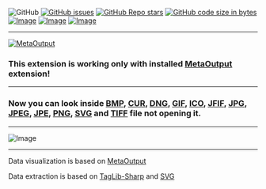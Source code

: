 ![GitHub](https://img.shields.io/github/license/viacheslav-lozinskyi/Preview-PICTURE)
[![GitHub issues](https://img.shields.io/github/issues/viacheslav-lozinskyi/Preview-PICTURE)](https://github.com/viacheslav-lozinskyi/Preview-PICTURE/issues)
[![GitHub Repo stars](https://img.shields.io/github/stars/viacheslav-lozinskyi/Preview-PICTURE)](https://github.com/viacheslav-lozinskyi/Preview-PICTURE/stargazers)
[![GitHub code size in bytes](https://img.shields.io/github/languages/code-size/viacheslav-lozinskyi/Preview-PICTURE)](https://github.com/viacheslav-lozinskyi/Preview-PICTURE)
[![Image](https://img.shields.io/badge/VS-2022-blueviolet)](https://marketplace.visualstudio.com/items?itemName=ViacheslavLozinskyi.MetaOutput-2022)
[![Image](https://img.shields.io/badge/VS-2019-blueviolet)](https://marketplace.visualstudio.com/items?itemName=ViacheslavLozinskyi.MetaOutput-2019)
[![Image](https://img.shields.io/badge/VS-2017-blueviolet)](https://marketplace.visualstudio.com/items?itemName=ViacheslavLozinskyi.MetaOutput-2019)

---

[![MetaOutput](https://www.metaoutput.net/_functions/watch?nolocation=true&utm_source=github.com&utm_medium=referral&utm_campaign=view-on-github&utm_term=2022-02-09&utm_content=Preview-PICTURE&source=GITHUB&size=128x128&project=Preview-PICTURE&url=https://github.com/viacheslav-lozinskyi/Preview-PICTURE)](https://www.metaoutput.net/)

### This extension is working only with installed [MetaOutput](https://www.metaoutput.net/) extension!

---

### Now you can look inside [BMP](https://en.wikipedia.org/wiki/BMP_file_format), [CUR](https://en.wikipedia.org/wiki/ICO_(file_format)), [DNG](https://en.wikipedia.org/wiki/Digital_Negative), [GIF](https://en.wikipedia.org/wiki/GIF), [ICO](https://en.wikipedia.org/wiki/ICO_(file_format)), [JFIF](https://en.wikipedia.org/wiki/JPEG_File_Interchange_Format), [JPG](https://en.wikipedia.org/wiki/JPEG), [JPEG](https://en.wikipedia.org/wiki/JPEG), [JPE](https://en.wikipedia.org/wiki/JPEG), [PNG](https://en.wikipedia.org/wiki/Portable_Network_Graphics), [SVG](https://en.wikipedia.org/wiki/Scalable_Vector_Graphics) and [TIFF](https://en.wikipedia.org/wiki/TIFF) file not opening it.

---

![Image](https://viacheslav-lozinskyi.github.io/Preview-PICTURE/resource/video/Presentation1.gif)

---

Data visualization is based on [MetaOutput](https://www.metaoutput.net/)

Data extraction is based on [TagLib-Sharp](https://github.com/mono/taglib-sharp) and [SVG](https://github.com/svg-net/SVG)
